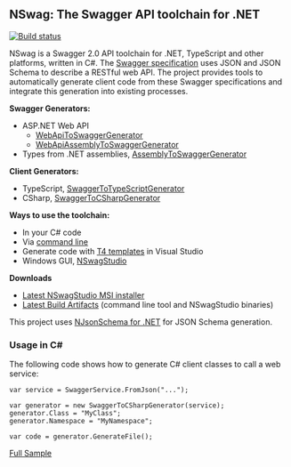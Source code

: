 ## NSwag: The Swagger API toolchain for .NET

[![Build status](https://ci.appveyor.com/api/projects/status/aajfgxqf5dic7tkk?svg=true)](https://ci.appveyor.com/project/rsuter/nswag)

NSwag is a Swagger 2.0 API toolchain for .NET, TypeScript and other platforms, written in C#. The [Swagger specification](http://swagger.io) uses JSON and JSON Schema to describe a RESTful web API. The project provides tools to automatically generate client code from these Swagger specifications and integrate this generation into existing processes. 

**Swagger Generators:**

- ASP.NET Web API
    - [WebApiToSwaggerGenerator](https://github.com/NSwag/NSwag/wiki/WebApiToSwaggerGenerator)
    - [WebApiAssemblyToSwaggerGenerator](https://github.com/NSwag/NSwag/wiki/WebApiAssemblyToSwaggerGenerator)
- Types from .NET assemblies, [AssemblyToSwaggerGenerator](https://github.com/NSwag/NSwag/wiki/AssemblyToSwaggerGenerator)

**Client Generators:** 

- TypeScript, [SwaggerToTypeScriptGenerator](https://github.com/NSwag/NSwag/wiki/SwaggerToTypeScriptGenerator)
- CSharp, [SwaggerToCSharpGenerator](https://github.com/NSwag/NSwag/wiki/SwaggerToCSharpGenerator)

**Ways to use the toolchain:** 

- In your C# code
- Via [command line](https://github.com/NSwag/NSwag/wiki/CommandLine)
- Generate code with [T4 templates](https://github.com/NSwag/NSwag/wiki/T4) in Visual Studio
- Windows GUI, [NSwagStudio](https://github.com/NSwag/NSwag/wiki/NSwagStudio)

**Downloads**

- [Latest NSwagStudio MSI installer](http://rsuter.com/Projects/NSwagStudio/installer.php)
- [Latest Build Artifacts](https://ci.appveyor.com/project/rsuter/nswag/build/artifacts) (command line tool and NSwagStudio binaries)

This project uses [NJsonSchema for .NET](http://njsonschema.org) for JSON Schema generation. 

### Usage in C&#35;

The following code shows how to generate C# client classes to call a web service: 
	
	var service = SwaggerService.FromJson("...");
	
	var generator = new SwaggerToCSharpGenerator(service);
	generator.Class = "MyClass";
	generator.Namespace = "MyNamespace";
	
	var code = generator.GenerateFile();

[Full Sample](https://github.com/NSwag/NSwag/wiki/WebApiToSwaggerGenerator)
